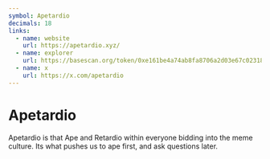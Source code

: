 ```yaml
---
symbol: Apetardio
decimals: 18
links:
  - name: website
    url: https://apetardio.xyz/
  - name: explorer
    url: https://basescan.org/token/0xe161be4a74ab8fa8706a2d03e67c02318d0a0ad6
  - name: x
    url: https://x.com/apetardio
---
```


# Apetardio

Apetardio is that Ape and Retardio within everyone bidding into the meme culture. Its what pushes us to ape first, and ask questions later.
